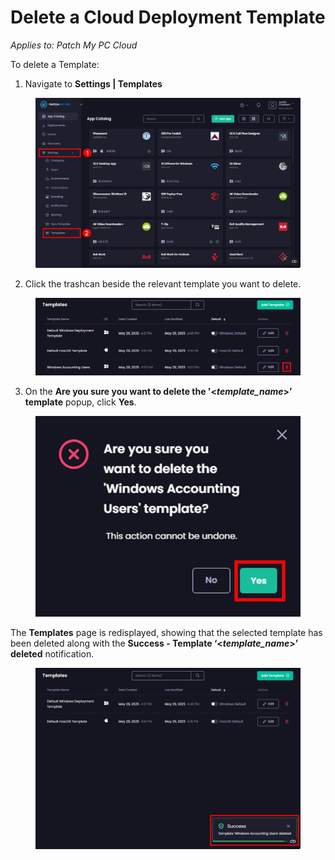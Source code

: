 # Delete a Cloud Deployment Template

_Applies to: Patch My PC Cloud_

To delete a Template:

1. Navigate to **Settings | Templates**

<figure><img src="../../../_images/gitbook/image (257).png" alt="Navigating to “Settings | Templates”" width="563"><figcaption></figcaption></figure>

2. Click the trashcan beside the relevant template you want to delete.

<figure><img src="../../../_images/gitbook/image (45).png" alt="Clicking the trashcan beside the relevant template you want to delete." width="563"><figcaption></figcaption></figure>

3. On the **Are you sure you want to delete the '<**_**template\_name**_**>’ template** popup, click **Yes**.

<figure><img src="../../../_images/gitbook/image (259).png" alt="Clicking “Yes” on the “Are you sure you want to delete &#x27;<template_name>’ template” popup" width="451"><figcaption></figcaption></figure>

The **Templates** page is redisplayed, showing that the selected template has been deleted along with the **Success - Template ‘<**_**template\_name**_**>’ deleted** notification.

<figure><img src="../../../_images/gitbook/image (46).png" alt="“Templates” page redisplayed along with the notification the template has been deleted" width="563"><figcaption></figcaption></figure>

